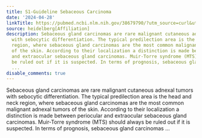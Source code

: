 ```yaml
---
title: S1‐Guideline Sebaceous Carcinoma
date: '2024-04-28'
linkTitle: https://pubmed.ncbi.nlm.nih.gov/38679790/?utm_source=curl&utm_medium=rss&utm_campaign=pubmed-2&utm_content=1FakS-2QOkCT8HsMOQP1bCRQ4YzyumYOmxmF0moLsQ3dFB1E9V&fc=20220326224207&ff=20240429181530&v=2.18.0.post9+e462414
source: heidelberg[Affiliation]
description: Sebaceous gland carcinomas are rare malignant cutaneous adnexal tumors
  with sebocytic differentiation. The typical predilection area is the head and neck
  region, where sebaceous gland carcinomas are the most common malignant adnexal tumors
  of the skin. According to their localization a distinction is made between periocular
  and extraocular sebaceous gland carcinomas. Muir-Torre syndrome (MTS) should always
  be ruled out if it is suspected. In terms of prognosis, sebaceous gland carcinomas
  ...
disable_comments: true
---
```

Sebaceous gland carcinomas are rare malignant cutaneous adnexal tumors with sebocytic differentiation. The typical predilection area is the head and neck region, where sebaceous gland carcinomas are the most common malignant adnexal tumors of the skin. According to their localization a distinction is made between periocular and extraocular sebaceous gland carcinomas. Muir-Torre syndrome (MTS) should always be ruled out if it is suspected. In terms of prognosis, sebaceous gland carcinomas ...